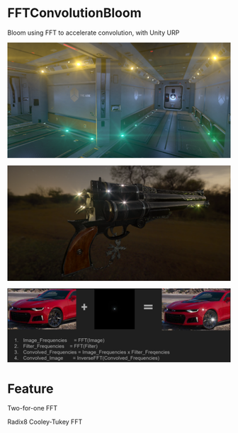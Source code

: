# FFTConvolutionBloom
Bloom using FFT to accelerate convolution, with Unity URP 

![image-20230305231749655](README.assets/image-20230305231749655.png)

![image-20230305231818243](README.assets/image-20230305231818243.png)

![image-20230305231946900](README.assets/image-20230305231946900.png)

# Feature

Two-for-one FFT

Radix8 Cooley-Tukey FFT
